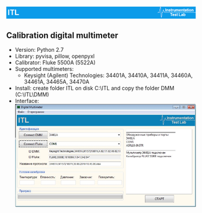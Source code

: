 ![alt text](https://github.com/itllab/DMM/blob/master/Image/1.png)
## Calibration digital multimeter
+ Version: Python 2.7
+ Library: pyvisa, pillow, openpyxl
+ Calibrator: Fluke 5500A (5522A)
+ Supported multimeters:
  + Keysight (Agilent) Technologies: 34401A, 34410A, 34411A, 34460A, 34461A, 34465A, 34470A
+ Install: create folder ITL on disk C:\ITL and copy the folder DMM (C:\ITL\DMM)
+ Interface:
![alt text](https://github.com/itllab/DMM/blob/master/Image/2.png)
